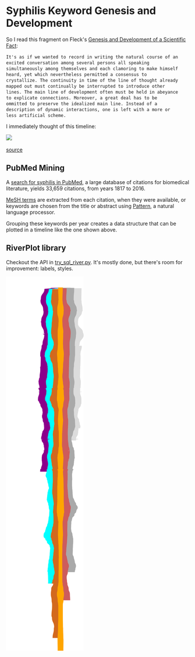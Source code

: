 # Syphilis Keyword Genesis and Development

So I read this fragment on Fleck's [Genesis and Development of a
Scientific Fact](http://www.evolocus.com/Textbooks/Fleck1979.pdf):

    It's as if we wanted to record in writing the natural course of an
    excited conversation among several persons all speaking
    simultaneously among themselves and each clamoring to make himself
    heard, yet which nevertheless permitted a consensus to
    crystallize. The continuity in time of the line of thought already
    mapped out must continually be interrupted to introduce other
    lines. The main line of development often must be held in abeyance
    to explicate connections. Moreover, a great deal has to be
    ommitted to preserve the idealized main line. Instead of a
    description of dynamic interactions, one is left with a more or
    less artificial scheme.

I immediately thought of this timeline:

<img src="http://imgs.xkcd.com/comics/congress.png" height="500px">

[source](https://xkcd.com/1127/)

## PubMed Mining

A [search for syphilis in
PubMed](https://www.ncbi.nlm.nih.gov/pubmed/?term=syphilis), a large
database of citations for biomedical literature, yields 33,659
citations, from years 1817 to 2016.

[MeSH terms](https://www.nlm.nih.gov/mesh/meshhome.html) are extracted
from each citation, when they were available, or keywords are chosen
from the title or abstract using
[Pattern](http://www.clips.ua.ac.be/pages/pattern-vector), a natural
language processor.

Grouping these keywords per year creates a data structure that can be
plotted in a timeline like the one shown above.


## RiverPlot library

Checkout the API in [try_sql_river.py](try_sql_river.py). It's mostly
done, but there's room for improvement: labels, styles.

<img src="river.png">

